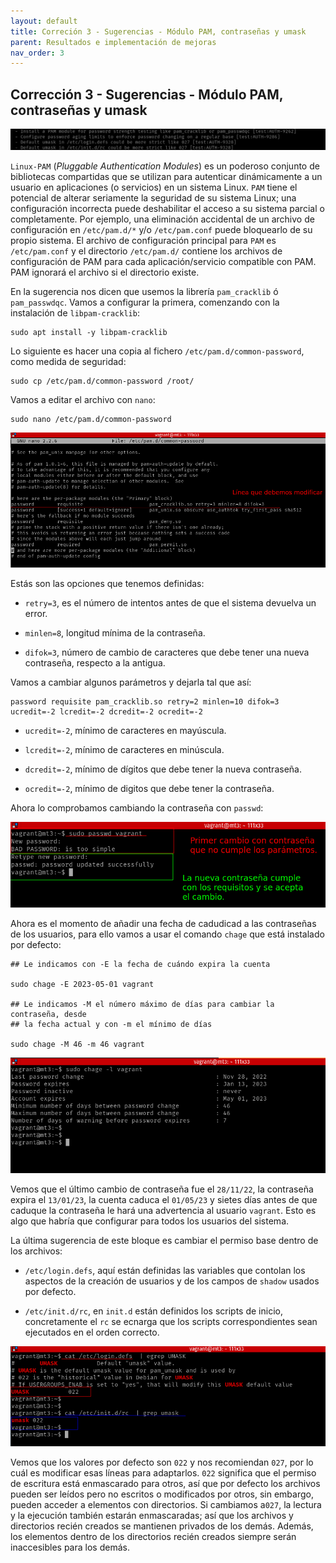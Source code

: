 ```yaml
---
layout: default
title: Correción 3 - Sugerencias - Módulo PAM, contraseñas y umask
parent: Resultados e implementación de mejoras
nav_order: 3
---
```


## Corrección 3 - Sugerencias - Módulo PAM, contraseñas y umask

<img src="https://raw.githubusercontent.com/crivmar/crivmar-lynis.github.io/main/assets/images/33.png"/>

`Linux-PAM` (*Pluggable Authentication Modules*) es un poderoso conjunto de bibliotecas compartidas que se utilizan para autenticar dinámicamente a un usuario en aplicaciones (o servicios) en un sistema Linux. `PAM` tiene el potencial de alterar seriamente la seguridad de su sistema Linux; una configuración incorrecta puede deshabilitar el acceso a su sistema parcial o completamente. Por ejemplo, una eliminación accidental de un archivo de configuración en `/etc/pam.d/*` y/o `/etc/pam.conf` puede bloquearlo de su propio sistema. 
El archivo de configuración principal para `PAM` es `/etc/pam.conf` y el directorio `/etc/pam.d/` contiene los archivos de configuración de PAM para cada aplicación/servicio compatible con PAM. PAM ignorará el archivo si el directorio existe.

En la sugerencia nos dicen que usemos la librería `pam_cracklib` ó `pam_passwdqc`. Vamos a configurar la primera, comenzando con la instalación de `libpam-cracklib`:

~~~
sudo apt install -y libpam-cracklib
~~~

Lo siguiente es hacer una copia al fichero `/etc/pam.d/common-password`, como medida de seguridad:

~~~
sudo cp /etc/pam.d/common-password /root/
~~~

Vamos a editar el archivo con `nano`:

~~~
sudo nano /etc/pam.d/common-password
~~~

<img src="https://raw.githubusercontent.com/crivmar/crivmar-lynis.github.io/main/assets/images/34.png"/>

Estás son las opciones que tenemos definidas:

- `retry=3`, es el número de intentos antes de que el sistema devuelva un error.

- `minlen=8`, longitud mínima de la contraseña.

- `difok=3`, número de cambio de caracteres que debe tener una nueva contraseña, respecto a la antigua.


Vamos a cambiar algunos parámetros y dejarla tal que así:

~~~
password requisite pam_cracklib.so retry=2 minlen=10 difok=3 ucredit=-2 lcredit=-2 dcredit=-2 ocredit=-2
~~~

- `ucredit=-2`, mínimo de caracteres en mayúscula.

- `lcredit=-2`, mínimo de caracteres en minúscula.

- `dcredit=-2`, mínimo de dígitos que debe tener la nueva contraseña.

- `ocredit=-2`, mínimo de digitos que debe tener la contraseña.


Ahora lo comprobamos cambiando la contraseña con `passwd`:

<img src="https://raw.githubusercontent.com/crivmar/crivmar-lynis.github.io/main/assets/images/35.png"/>

Ahora es el momento de añadir una fecha de cadudicad a las contraseñas de los usuarios, para ello vamos a usar el comando `chage` que está instalado por defecto:

~~~
## Le indicamos con -E la fecha de cuándo expira la cuenta

sudo chage -E 2023-05-01 vagrant

## Le indicamos -M el número máximo de días para cambiar la contraseña, desde
## la fecha actual y con -m el mínimo de días

sudo chage -M 46 -m 46 vagrant
~~~

<img src="https://raw.githubusercontent.com/crivmar/crivmar-lynis.github.io/main/assets/images/36.png"/>

Vemos que el último cambio de contraseña fue el `28/11/22`, la contraseña expira el `13/01/23`, la cuenta caduca el `01/05/23` y sietes días antes de que caduque la contraseña le hará una advertencia al usuario `vagrant`. Esto es algo que habría que configurar para todos los usuarios del sistema.


La última sugerencia de este bloque es cambiar el permiso base dentro de los archivos:

- `/etc/login.defs`, aquí están definidas las variables que contolan los aspectos de la creación de usuarios y de los campos de `shadow` usados por defecto. 

- `/etc/init.d/rc`, en `init.d` están definidos los scripts de inicio, concretamente el `rc` se ecnarga que los scripts correspondientes sean ejecutados en el orden correcto.

<img src="https://raw.githubusercontent.com/crivmar/crivmar-lynis.github.io/main/assets/images/37.png"/>

Vemos que los valores por defecto son `022` y nos recomiendan `027`, por lo cuál es modificar esas líneas para adaptarlos. `022` significa que el permiso de escritura está enmascarado para otros, así que por defecto los archivos pueden ser leídos pero no escritos o modificados por otros, sin embargo, pueden acceder a elementos con directorios. Si cambiamos a`027`, la lectura y la ejecución también estarán enmascaradas; así que los archivos y directorios recién creados se mantienen privados de los demás. Además, los elementos dentro de los directorios recién creados siempre serán inaccesibles para los demás.

